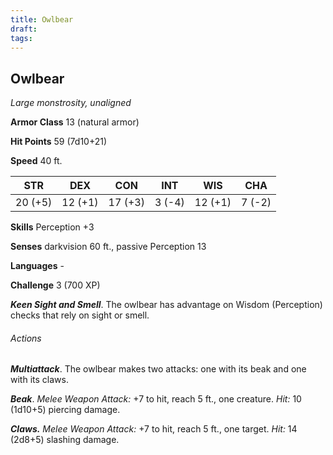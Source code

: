 ```yaml
---
title: Owlbear
draft: 
tags:
---
```


## Owlbear

*Large monstrosity, unaligned*

**Armor Class** 13 (natural armor)

**Hit Points** 59 (7d10+21)

**Speed** 40 ft.

| STR     | DEX     | CON     | INT    | WIS     | CHA    |
|---------|---------|---------|--------|---------|--------|
| 20 (+5) | 12 (+1) | 17 (+3) | 3 (-4) | 12 (+1) | 7 (-2) |

**Skills** Perception +3

**Senses** darkvision 60 ft., passive Perception 13

**Languages** -

**Challenge** 3 (700 XP)

***Keen Sight and Smell***. The owlbear has advantage on Wisdom (Perception) checks that rely on sight or smell.

###### Actions

***Multiattack***. The owlbear makes two attacks: one with its beak and one with its claws.

***Beak***. *Melee Weapon Attack:* +7 to hit, reach 5 ft., one creature. *Hit:* 10 (1d10+5) piercing damage.

***Claws.*** *Melee Weapon Attack:* +7 to hit, reach 5 ft., one target. *Hit:* 14 (2d8+5) slashing damage.